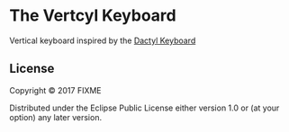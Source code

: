 The Vertcyl Keyboard
====================

Vertical keyboard inspired by the [Dactyl Keyboard](https://github.com/robertdale/dactyl-keyboard)

License
-------

Copyright © 2017 FIXME

Distributed under the Eclipse Public License either version 1.0 or (at
your option) any later version.
